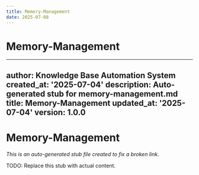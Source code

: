 ```yaml
---
title: Memory-Management
date: 2025-07-08
---
```


# Memory-Management

---
author: Knowledge Base Automation System
created_at: '2025-07-04'
description: Auto-generated stub for memory-management.md
title: Memory-Management
updated_at: '2025-07-04'
version: 1.0.0
---

# Memory-Management

*This is an auto-generated stub file created to fix a broken link.*

TODO: Replace this stub with actual content.

